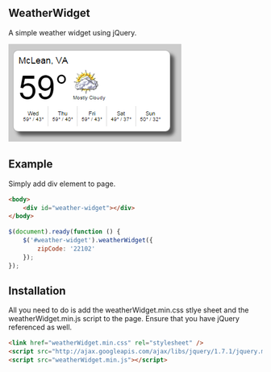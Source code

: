 ## WeatherWidget

A simple weather widget using jQuery.

![Weather Widget Preview](preview.png)

## Example

Simply add div element to page.
```html
<body>
    <div id="weather-widget"></div>
</body>
```


```js
$(document).ready(function () {
    $('#weather-widget').weatherWidget({
        zipCode: '22102'
    });
});
```

## Installation

All you need to do is add the weatherWidget.min.css stlye sheet and the weatherWidget.min.js script to the page.
Ensure that you have jQuery referenced as well.
```html
<link href="weatherWidget.min.css" rel="stylesheet" />
<script src="http://ajax.googleapis.com/ajax/libs/jquery/1.7.1/jquery.min.js"></script>
<script src="weatherWidget.min.js"></script>
```
